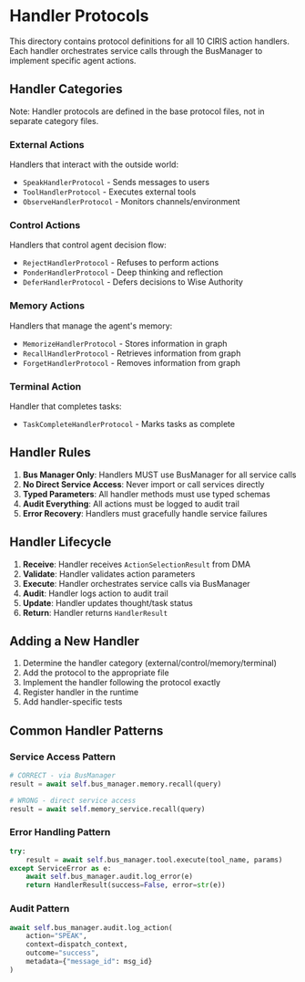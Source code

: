 # Handler Protocols

This directory contains protocol definitions for all 10 CIRIS action handlers. Each handler orchestrates service calls through the BusManager to implement specific agent actions.

## Handler Categories

Note: Handler protocols are defined in the base protocol files, not in separate category files.

### External Actions
Handlers that interact with the outside world:
  - `SpeakHandlerProtocol` - Sends messages to users
  - `ToolHandlerProtocol` - Executes external tools
  - `ObserveHandlerProtocol` - Monitors channels/environment

### Control Actions
Handlers that control agent decision flow:
  - `RejectHandlerProtocol` - Refuses to perform actions
  - `PonderHandlerProtocol` - Deep thinking and reflection
  - `DeferHandlerProtocol` - Defers decisions to Wise Authority

### Memory Actions
Handlers that manage the agent's memory:
  - `MemorizeHandlerProtocol` - Stores information in graph
  - `RecallHandlerProtocol` - Retrieves information from graph
  - `ForgetHandlerProtocol` - Removes information from graph

### Terminal Action
Handler that completes tasks:
  - `TaskCompleteHandlerProtocol` - Marks tasks as complete

## Handler Rules

1. **Bus Manager Only**: Handlers MUST use BusManager for all service calls
2. **No Direct Service Access**: Never import or call services directly
3. **Typed Parameters**: All handler methods must use typed schemas
4. **Audit Everything**: All actions must be logged to audit trail
5. **Error Recovery**: Handlers must gracefully handle service failures

## Handler Lifecycle

1. **Receive**: Handler receives `ActionSelectionResult` from DMA
2. **Validate**: Handler validates action parameters
3. **Execute**: Handler orchestrates service calls via BusManager
4. **Audit**: Handler logs action to audit trail
5. **Update**: Handler updates thought/task status
6. **Return**: Handler returns `HandlerResult`

## Adding a New Handler

1. Determine the handler category (external/control/memory/terminal)
2. Add the protocol to the appropriate file
3. Implement the handler following the protocol exactly
4. Register handler in the runtime
5. Add handler-specific tests

## Common Handler Patterns

### Service Access Pattern
```python
# CORRECT - via BusManager
result = await self.bus_manager.memory.recall(query)

# WRONG - direct service access
result = await self.memory_service.recall(query)
```

### Error Handling Pattern
```python
try:
    result = await self.bus_manager.tool.execute(tool_name, params)
except ServiceError as e:
    await self.bus_manager.audit.log_error(e)
    return HandlerResult(success=False, error=str(e))
```

### Audit Pattern
```python
await self.bus_manager.audit.log_action(
    action="SPEAK",
    context=dispatch_context,
    outcome="success",
    metadata={"message_id": msg_id}
)